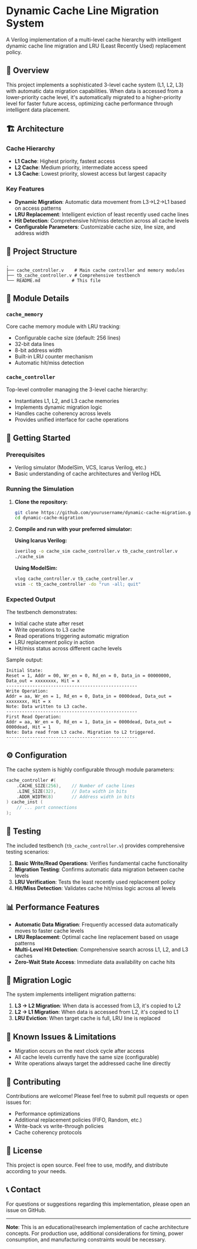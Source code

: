 # Dynamic Cache Line Migration System

A Verilog implementation of a multi-level cache hierarchy with intelligent dynamic cache line migration and LRU (Least Recently Used) replacement policy.

## 🎯 Overview

This project implements a sophisticated 3-level cache system (L1, L2, L3) with automatic data migration capabilities. When data is accessed from a lower-priority cache level, it's automatically migrated to a higher-priority level for faster future access, optimizing cache performance through intelligent data placement.

## 🏗️ Architecture

### Cache Hierarchy
- **L1 Cache**: Highest priority, fastest access
- **L2 Cache**: Medium priority, intermediate access speed  
- **L3 Cache**: Lowest priority, slowest access but largest capacity

### Key Features
- **Dynamic Migration**: Automatic data movement from L3→L2→L1 based on access patterns
- **LRU Replacement**: Intelligent eviction of least recently used cache lines
- **Hit Detection**: Comprehensive hit/miss detection across all cache levels
- **Configurable Parameters**: Customizable cache size, line size, and address width

## 📁 Project Structure

```
.
├── cache_controller.v    # Main cache controller and memory modules
├── tb_cache_controller.v # Comprehensive testbench
└── README.md            # This file
```

## 🔧 Module Details

### `cache_memory`
Core cache memory module with LRU tracking:
- Configurable cache size (default: 256 lines)
- 32-bit data lines
- 8-bit address width
- Built-in LRU counter mechanism
- Automatic hit/miss detection

### `cache_controller`
Top-level controller managing the 3-level cache hierarchy:
- Instantiates L1, L2, and L3 cache memories
- Implements dynamic migration logic
- Handles cache coherency across levels
- Provides unified interface for cache operations

## 🚀 Getting Started

### Prerequisites
- Verilog simulator (ModelSim, VCS, Icarus Verilog, etc.)
- Basic understanding of cache architectures and Verilog HDL

### Running the Simulation

1. **Clone the repository:**
   ```bash
   git clone https://github.com/yourusername/dynamic-cache-migration.git
   cd dynamic-cache-migration
   ```

2. **Compile and run with your preferred simulator:**
   
   **Using Icarus Verilog:**
   ```bash
   iverilog -o cache_sim cache_controller.v tb_cache_controller.v
   ./cache_sim
   ```
   
   **Using ModelSim:**
   ```bash
   vlog cache_controller.v tb_cache_controller.v
   vsim -c tb_cache_controller -do "run -all; quit"
   ```

### Expected Output
The testbench demonstrates:
- Initial cache state after reset
- Write operations to L3 cache
- Read operations triggering automatic migration
- LRU replacement policy in action
- Hit/miss status across different cache levels

Sample output:
```
Initial State:
Reset = 1, Addr = 00, Wr_en = 0, Rd_en = 0, Data_in = 00000000, Data_out = xxxxxxxx, Hit = x
--------------------------------------------------
Write Operation:
Addr = aa, Wr_en = 1, Rd_en = 0, Data_in = 0000dead, Data_out = xxxxxxxx, Hit = x
Note: Data written to L3 cache.
--------------------------------------------------
First Read Operation:
Addr = aa, Wr_en = 0, Rd_en = 1, Data_in = 0000dead, Data_out = 0000dead, Hit = 1
Note: Data read from L3 cache. Migration to L2 triggered.
--------------------------------------------------
```

## ⚙️ Configuration

The cache system is highly configurable through module parameters:

```verilog
cache_controller #(
    .CACHE_SIZE(256),    // Number of cache lines
    .LINE_SIZE(32),      // Data width in bits
    .ADDR_WIDTH(8)       // Address width in bits
) cache_inst (
    // ... port connections
);
```

## 🧪 Testing

The included testbench (`tb_cache_controller.v`) provides comprehensive testing scenarios:

1. **Basic Write/Read Operations**: Verifies fundamental cache functionality
2. **Migration Testing**: Confirms automatic data migration between cache levels
3. **LRU Verification**: Tests the least recently used replacement policy
4. **Hit/Miss Detection**: Validates cache hit/miss logic across all levels

## 📊 Performance Features

- **Automatic Data Migration**: Frequently accessed data automatically moves to faster cache levels
- **LRU Replacement**: Optimal cache line replacement based on usage patterns
- **Multi-Level Hit Detection**: Comprehensive search across L1, L2, and L3 caches
- **Zero-Wait State Access**: Immediate data availability on cache hits

## 🔄 Migration Logic

The system implements intelligent migration patterns:

1. **L3 → L2 Migration**: When data is accessed from L3, it's copied to L2
2. **L2 → L1 Migration**: When data is accessed from L2, it's copied to L1
3. **LRU Eviction**: When target cache is full, LRU line is replaced

## 🐛 Known Issues & Limitations

- Migration occurs on the next clock cycle after access
- All cache levels currently have the same size (configurable)
- Write operations always target the addressed cache line directly

## 🤝 Contributing

Contributions are welcome! Please feel free to submit pull requests or open issues for:
- Performance optimizations
- Additional replacement policies (FIFO, Random, etc.)
- Write-back vs write-through policies
- Cache coherency protocols

## 📄 License

This project is open source. Feel free to use, modify, and distribute according to your needs.

## 📞 Contact

For questions or suggestions regarding this implementation, please open an issue on GitHub.

---

**Note**: This is an educational/research implementation of cache architecture concepts. For production use, additional considerations for timing, power consumption, and manufacturing constraints would be necessary.
